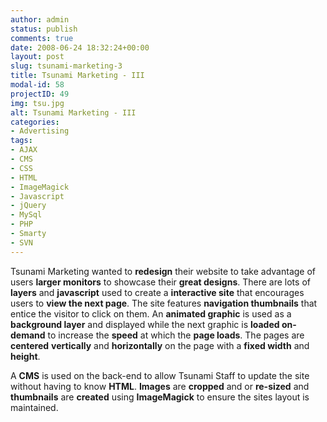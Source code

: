 ```yaml
---
author: admin
status: publish
comments: true
date: 2008-06-24 18:32:24+00:00
layout: post
slug: tsunami-marketing-3
title: Tsunami Marketing - III
modal-id: 58
projectID: 49
img: tsu.jpg
alt: Tsunami Marketing - III
categories:
- Advertising
tags:
- AJAX
- CMS
- CSS
- HTML
- ImageMagick
- Javascript
- jQuery
- MySql
- PHP
- Smarty
- SVN
---
```

Tsunami Marketing wanted to **redesign** their website to take advantage of users **larger monitors** to showcase their **great designs**. There are lots of **layers** and **javascript** used to create a **interactive site** that encourages users to **view the next page**. The site features **navigation thumbnails** that entice the visitor to click on them. An **animated graphic** is used as a **background layer** and displayed while the next graphic is **loaded on-demand** to increase the **speed** at which the **page loads**. The pages are **centered** **vertically** and **horizontally** on the page with a **fixed width** and **height**.

A **CMS** is used on the back-end to allow Tsunami Staff to update the site without having to know **HTML**. **Images** are **cropped** and or **re-sized** and **thumbnails** are **created** using **ImageMagick** to ensure the sites layout is maintained.
